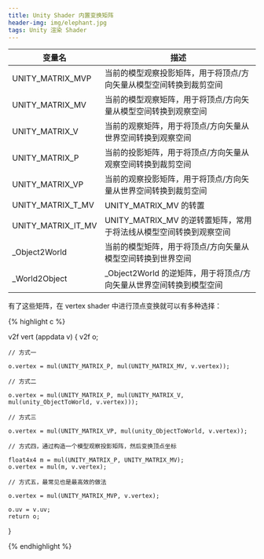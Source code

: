 ```yaml
---
title: Unity Shader 内置变换矩阵
header-img: img/elephant.jpg
tags: Unity 渲染 Shader
---
```


|      变量名         |                           描述                                            |
| ------------------- | ------------------------------------------------------------------------- |
| UNITY_MATRIX_MVP    | 当前的模型观察投影矩阵，用于将顶点/方向矢量从模型空间转换到裁剪空间       |
| UNITY_MATRIX_MV     | 当前的模型观察矩阵，用于将顶点/方向矢量从模型空间转换到观察空间           |
| UNITY_MATRIX_V      | 当前的观察矩阵，用于将顶点/方向矢量从世界空间转换到观察空间               |
| UNITY_MATRIX_P      | 当前的投影矩阵，用于将顶点/方向矢量从观察空间转换到裁剪空间               |
| UNITY_MATRIX_VP     | 当前的观察投影矩阵，用于将顶点/方向矢量从世界空间转换到裁剪空间           |
| UNITY_MATRIX_T_MV   | UNITY_MATRIX_MV 的转置                                                    |
| UNITY_MATRIX_IT_MV  | UNITY_MATRIX_MV 的逆转置矩阵，常用于将法线从模型空间转换到观察空间        |
| _Object2World       | 当前的模型矩阵，用于将顶点/方向矢量从模型空间转换到世界空间               |
| _World2Object       | _Object2World 的逆矩阵，用于将顶点/方向矢量从世界空间转换到模型空间       |

有了这些矩阵，在 vertex shader 中进行顶点变换就可以有多种选择：

{% highlight c %}

v2f vert (appdata v)
{
	v2f o;
	
	// 方式一
	
	o.vertex = mul(UNITY_MATRIX_P, mul(UNITY_MATRIX_MV, v.vertex));
	
	// 方式二

	o.vertex = mul(UNITY_MATRIX_P, mul(UNITY_MATRIX_V, mul(unity_ObjectToWorld, v.vertex)));
	
	// 方式三
	
	o.vertex = mul(UNITY_MATRIX_VP, mul(unity_ObjectToWorld, v.vertex));

	// 方式四，通过构造一个模型观察投影矩阵，然后变换顶点坐标
	
	float4x4 m = mul(UNITY_MATRIX_P, UNITY_MATRIX_MV);
	o.vertex = mul(m, v.vertex);

	// 方式五，最常见也是最高效的做法
	
	o.vertex = mul(UNITY_MATRIX_MVP, v.vertex);

	o.uv = v.uv;
	return o;
}

{% endhighlight %}

